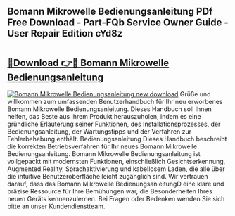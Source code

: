 ## Bomann Mikrowelle Bedienungsanleitung PDf Free Download - Part-FQb Service Owner Guide - User Repair Edition cYd8z

# <h2><a href="http://df3ax1u.blite.top/?on=Bomann+Mikrowelle+Bedienungsanleitung">🔗Download 👉🔴 Bomann Mikrowelle Bedienungsanleitung</a></h2>

[![Bomann Mikrowelle Bedienungsanleitung new download](https://i.imgur.com/lujVjoI.png)](http://df3ax1u.blite.top/?on=Bomann+Mikrowelle+Bedienungsanleitung)
Grüße und willkommen zum umfassenden Benutzerhandbuch für Ihr neu erworbenes Bomann Mikrowelle Bedienungsanleitung. Dieses Handbuch soll Ihnen helfen, das Beste aus Ihrem Produkt herauszuholen, indem es eine gründliche Erläuterung seiner Funktionen, des Installationsprozesses, der Bedienungsanleitung, der Wartungstipps und der Verfahren zur Fehlerbehebung enthält. Bedienungsanleitung Dieses Handbuch beschreibt die korrekten Betriebsverfahren für Ihr neues Bomann Mikrowelle Bedienungsanleitung. Bomann Mikrowelle Bedienungsanleitung ist vollgepackt mit modernsten Funktionen, einschließlich Gesichtserkennung, Augmented Reality, Sprachaktivierung und kabellosem Laden, die alle über die intuitive Benutzeroberfläche leicht zugänglich sind. Wir vertrauen darauf, dass das Bomann Mikrowelle BedienungsanleitungD eine klare und präzise Ressource für Ihre Bemühungen war, die Besonderheiten Ihres neuen Geräts kennenzulernen. Bei Fragen oder Bedenken wenden Sie sich bitte an unser Kundendienstteam.
